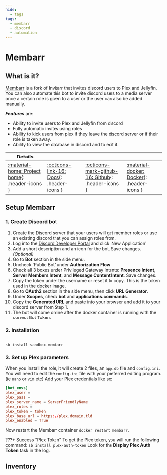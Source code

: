 ```yaml
---
hide:
  - tags
tags:
  - membarr
  - discord
  - automation
---
```


# Membarr

## What is it?

[Membarr](https://github.com/Yoruio/Membarr) is a fork of Invitarr that invites discord users to Plex and Jellyfin. You can also automate this bot to invite discord users to a media server once a certain role is given to a user or the user can also be added manually.

***Features*** are:

- Ability to invite users to Plex and Jellyfin from discord
- Fully automatic invites using roles
- Ability to kick users from plex if they leave the discord server or if their role is taken away.
- Ability to view the database in discord and to edit it.

| Details     |             |             |             |
|-------------|-------------|-------------|-------------|
| [:material-home: Project home](https://github.com/Yoruio/Membarr){: .header-icons } | [:octicons-link-16: Docs](https://github.com/Yoruio/Membarr){: .header-icons } | [:octicons-mark-github-16: Github](https://github.com/Yoruio/Membarr){: .header-icons } | [:material-docker: Docker](https://hub.docker.com/r/yoruio/membarr){: .header-icons }|

## Setup Membarr

### 1. Create Discord bot

1. Create the Discord server that your users will get member roles or use an existing discord that you can assign roles from.
2. Log into the [Discord Developer Portal] and click 'New Application'
3. Add a short description and an icon for the bot. Save changes. *(Optional)*
4. Go to **Bot** section in the side menu.
5. Uncheck 'Public Bot' under **Authorization Flow**
6. Check all 3 boxes under Privileged Gateway Intents: **Presence Intent**, **Server Members Intent**, and **Message Content Intent**. Save changes.
7. Copy the token under the username or reset it to copy. This is the token used in the docker image.
8. Go to **OAuth2** section in the side menu, then click **URL Generator**.
9. Under **Scopes**, check **bot** and **applications.commands**.
10. Copy the **Generated URL** and paste into your browser and add it to your discord server from Step 1.
11. The bot will come online after the docker container is running with the correct Bot Token.

  [Discord Developer Portal]: https://discord.com/developers/applications

### 2. Installation

``` shell

sb install sandbox-membarr

```

### 3. Set up Plex parameters

When you install the role, it will create 2 files, an `app.db` file and `config.ini`. You will need to edit the `config.ini` file with your preferred editing program. (ie `nano` or `vim` etc) Add your Plex credentials like so:

``` toml
[bot_envs]
plex_user =
plex_pass =
plex_server_name = ServerFriendlyName
plex_roles =
plex_token = token
plex_base_url = https://plex.domain.tld
plex_enabled = True
```

Now restart the Membarr container `docker restart membarr`.

???+ Success "Plex Token"
    To get the Plex token, you will run the following command: `sb install plex-auth-token`
    Look for the **Display Plex Auth Token** task in the log.

## Inventory
<!-- BEGIN SALTBOX MANAGED VARIABLES SECTION -->
<!-- END SALTBOX MANAGED VARIABLES SECTION -->

